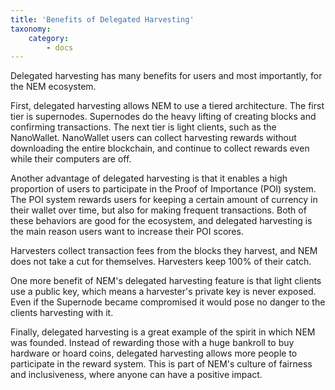 ```yaml
---
title: 'Benefits of Delegated Harvesting'
taxonomy:
    category:
        - docs
---
```


Delegated harvesting has many benefits for users and most importantly, for the NEM ecosystem.

First, delegated harvesting allows NEM to use a tiered architecture. The first tier is supernodes. Supernodes do the heavy lifting of creating blocks and confirming transactions. The next tier is light clients, such as the NanoWallet. NanoWallet users can collect harvesting rewards without downloading the entire blockchain, and continue to collect rewards even while their computers are off.

Another advantage of delegated harvesting is that it enables a high proportion of users to participate in the Proof of Importance (POI) system. The POI system rewards users for keeping a certain amount of currency in their wallet over time, but also for making frequent transactions. Both of these behaviors are good for the ecosystem, and delegated harvesting is the main reason users want to increase their POI scores.

Harvesters collect transaction fees from the blocks they harvest, and NEM does not take a cut for themselves. Harvesters keep 100% of their catch.

One more benefit of NEM's delegated harvesting feature is that light clients use a public key, which means a harvester's private key is never exposed. Even if the Supernode became compromised it would pose no danger to the clients harvesting with it.

Finally, delegated harvesting is a great example of the spirit in which NEM was founded. Instead of rewarding those with a huge bankroll to buy hardware or hoard coins, delegated harvesting allows more people to participate in the reward system. This is part of NEM's culture of fairness and inclusiveness, where anyone can have a positive impact.